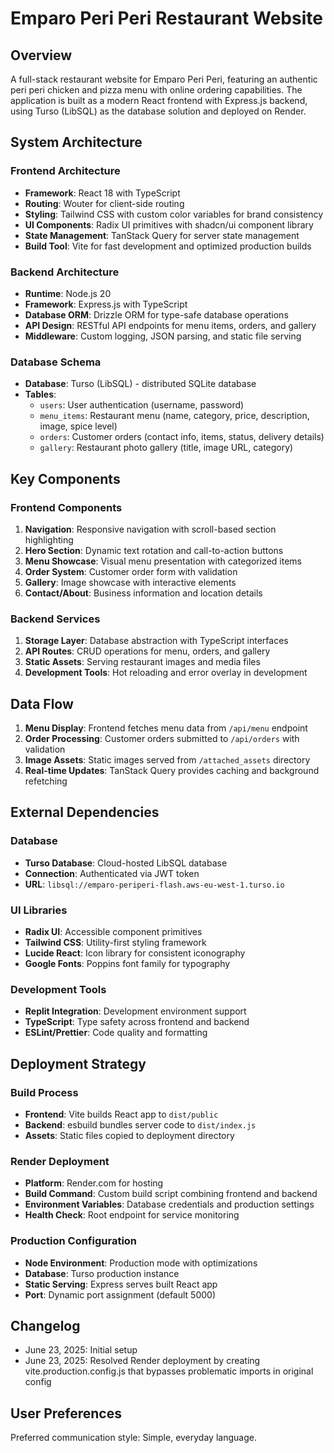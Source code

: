 # Emparo Peri Peri Restaurant Website

## Overview

A full-stack restaurant website for Emparo Peri Peri, featuring an authentic peri peri chicken and pizza menu with online ordering capabilities. The application is built as a modern React frontend with Express.js backend, using Turso (LibSQL) as the database solution and deployed on Render.

## System Architecture

### Frontend Architecture

- **Framework**: React 18 with TypeScript
- **Routing**: Wouter for client-side routing
- **Styling**: Tailwind CSS with custom color variables for brand consistency
- **UI Components**: Radix UI primitives with shadcn/ui component library
- **State Management**: TanStack Query for server state management
- **Build Tool**: Vite for fast development and optimized production builds

### Backend Architecture

- **Runtime**: Node.js 20
- **Framework**: Express.js with TypeScript
- **Database ORM**: Drizzle ORM for type-safe database operations
- **API Design**: RESTful API endpoints for menu items, orders, and gallery
- **Middleware**: Custom logging, JSON parsing, and static file serving

### Database Schema

- **Database**: Turso (LibSQL) - distributed SQLite database
- **Tables**:
  - `users`: User authentication (username, password)
  - `menu_items`: Restaurant menu (name, category, price, description, image, spice level)
  - `orders`: Customer orders (contact info, items, status, delivery details)
  - `gallery`: Restaurant photo gallery (title, image URL, category)

## Key Components

### Frontend Components

1. **Navigation**: Responsive navigation with scroll-based section highlighting
2. **Hero Section**: Dynamic text rotation and call-to-action buttons
3. **Menu Showcase**: Visual menu presentation with categorized items
4. **Order System**: Customer order form with validation
5. **Gallery**: Image showcase with interactive elements
6. **Contact/About**: Business information and location details

### Backend Services

1. **Storage Layer**: Database abstraction with TypeScript interfaces
2. **API Routes**: CRUD operations for menu, orders, and gallery
3. **Static Assets**: Serving restaurant images and media files
4. **Development Tools**: Hot reloading and error overlay in development

## Data Flow

1. **Menu Display**: Frontend fetches menu data from `/api/menu` endpoint
2. **Order Processing**: Customer orders submitted to `/api/orders` with validation
3. **Image Assets**: Static images served from `/attached_assets` directory
4. **Real-time Updates**: TanStack Query provides caching and background refetching

## External Dependencies

### Database
- **Turso Database**: Cloud-hosted LibSQL database
- **Connection**: Authenticated via JWT token
- **URL**: `libsql://emparo-periperi-flash.aws-eu-west-1.turso.io`

### UI Libraries
- **Radix UI**: Accessible component primitives
- **Tailwind CSS**: Utility-first styling framework
- **Lucide React**: Icon library for consistent iconography
- **Google Fonts**: Poppins font family for typography

### Development Tools
- **Replit Integration**: Development environment support
- **TypeScript**: Type safety across frontend and backend
- **ESLint/Prettier**: Code quality and formatting

## Deployment Strategy

### Build Process
- **Frontend**: Vite builds React app to `dist/public`
- **Backend**: esbuild bundles server code to `dist/index.js`
- **Assets**: Static files copied to deployment directory

### Render Deployment
- **Platform**: Render.com for hosting
- **Build Command**: Custom build script combining frontend and backend
- **Environment Variables**: Database credentials and production settings
- **Health Check**: Root endpoint for service monitoring

### Production Configuration
- **Node Environment**: Production mode with optimizations
- **Database**: Turso production instance
- **Static Serving**: Express serves built React app
- **Port**: Dynamic port assignment (default 5000)

## Changelog
- June 23, 2025: Initial setup
- June 23, 2025: Resolved Render deployment by creating vite.production.config.js that bypasses problematic imports in original config

## User Preferences

Preferred communication style: Simple, everyday language.
